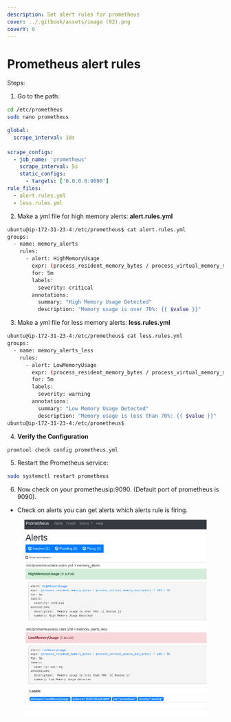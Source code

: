 ```yaml
---
description: Set alert rules for prometheus
cover: ../.gitbook/assets/image (92).png
coverY: 0
---
```


# Prometheus alert rules

Steps:&#x20;

1. Go to the path:&#x20;

```bash
cd /etc/prometheus
sudo nano prometheus
```

```yaml
global:
  scrape_interval: 10s

scrape_configs:
  - job_name: 'prometheus'
    scrape_interval: 5s
    static_configs:
      - targets: ['0.0.0.0:9090']
rule_files:
  - alert.rules.yml
  - less.rules.yml
```

2. Make a yml file for high memory alerts: **alert.rules.yml**

```bash
ubuntu@ip-172-31-23-4:/etc/prometheus$ cat alert.rules.yml
groups:
  - name: memory_alerts
    rules:
      - alert: HighMemoryUsage
        expr: (process_resident_memory_bytes / process_virtual_memory_max_bytes) * 100 > 70
        for: 5m
        labels:
          severity: critical
        annotations:
          summary: "High Memory Usage Detected"
          description: "Memory usage is over 70%: {{ $value }}"

```

3. Make a yml file for less  memory alerts: **less.rules.yml**

```bash
ubuntu@ip-172-31-23-4:/etc/prometheus$ cat less.rules.yml
groups:
  - name: memory_alerts_less
    rules:
      - alert: LowMemoryUsage
        expr: (process_resident_memory_bytes / process_virtual_memory_max_bytes) * 100 < 70
        for: 5m
        labels:
          severity: warning
        annotations:
          summary: "Low Memory Usage Detected"
          description: "Memory usage is less than 70%: {{ $value }}"
ubuntu@ip-172-31-23-4:/etc/prometheus$
```

4. **Verify the Configuration**

```bash
promtool check config prometheus.yml
```

5. Restart the Prometheus service:&#x20;

```bash
sudo systemctl restart prometheus
```

6. Now check on your prometheusip:9090. (Default port of prometheus is 9090).&#x20;

* Check on alerts you can get alerts which alerts rule is firing.&#x20;

<figure><img src="../.gitbook/assets/image (92).png" alt=""><figcaption></figcaption></figure>
